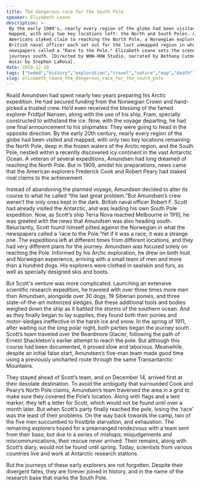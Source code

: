 ```yaml
---
title: The dangerous race for the South Pole
speaker: Elizabeth Leane
description: >-
 By the early 1900's, nearly every region of the globe had been visited and
 mapped, with only two key locations left: the North and South Poles. After two
 Americans staked claim to reaching the North Pole, a Norwegian explorer and a
 British naval officer each set out for the last unmapped region in what
 newspapers called a "Race to the Pole." Elizabeth Leane sets the scene for their
 journeys south. [Directed by WOW-HOW Studio, narrated by Bethany Cutmore-Scott,
 music by Stephen LaRosa].
date: 2018-12-10
tags: ["teded","history","exploration","travel","nature","map","death"]
slug: elizabeth_leane_the_dangerous_race_for_the_south_pole
---
```


Roald Amundsen had spent nearly two years preparing his Arctic expedition. He had secured
funding from the Norwegian Crown and hand-picked a trusted crew. He’d even received the
blessing of the famed explorer Fridtjof Nansen, along with the use of his ship, Fram, 
specially constructed to withstand the ice. Now, with the voyage departing, he had one
final announcement to his shipmates: They were going to head in the opposite direction. By
the early 20th century, nearly every region of the globe had been visited and mapped, with
only two key locations remaining: the North Pole, deep in the frozen waters of the Arctic
region, and the South Pole, nestled within a recently discovered icy continent in the vast
Antarctic Ocean. A veteran of several expeditions, Amundsen had long dreamed of reaching
the North Pole. But in 1909, amidst his preparations, news came that the American
explorers Frederick Cook and Robert Peary had staked rival claims to the
achievement.

Instead of abandoning the planned voyage, Amundsen decided to alter its course to what he
called “the last great problem.”But Amundsen’s crew weren’t the only ones kept in the
dark. British naval officer Robert F. Scott had already visited the Antarctic, and was
leading his own South Pole expedition. Now, as Scott’s ship Terra Nova reached Melbourne
in 1910, he was greeted with the news that Amundsen was also heading south. Reluctantly,
Scott found himself pitted against the Norwegian in what the newspapers called a ‘race to
the Pole.’Yet if it was a race, it was a strange one. The expeditions left at different
times from different locations, and they had very different plans for the journey.
Amundsen was focused solely on reaching the Pole. Informed by his Arctic exploration, he
drew on both Inuit and Norwegian experience, arriving with a small team of men and more
than a hundred dogs. His explorers were clothed in sealskin and furs, as well as
specially designed skis and boots.

But Scott's venture was more complicated. Launching an extensive scientific research
expedition, he traveled with over three times more men than Amundsen, alongside over 30
dogs, 19 Siberian ponies, and three state-of-the-art motorized sledges. But these
additional tools and bodies weighed down the ship as it battled the storms of the southern
ocean. And as they finally began to lay supplies, they found both their ponies and 
motor-sledges ineffective in the harsh ice and snow. In the spring of 1911, after waiting
out the long polar night, both parties began the journey south. Scott’s team traveled 
over the Beardmore Glacier, following the path of Ernest Shackleton's earlier attempt to
reach the pole. But although this course had been documented, it proved slow and
laborious. Meanwhile, despite an initial false start, Amundsen’s five-man team made good
time using a previously uncharted route through the same Transantarctic
Mountains.

 They stayed ahead of Scott’s team, and on December 14, arrived first at their desolate
destination. To avoid the ambiguity that surrounded Cook and Peary’s North Pole claims,
Amundsen’s team traversed the area in a grid to make sure they covered the Pole’s
location. Along with flags and a tent marker, they left a letter for Scott, which would
not be found until over a month later. But when Scott’s party finally reached the pole,
losing the ‘race’ was the least of their problems. On the way back towards the camp, two
of the five men succumbed to frostbite starvation, and exhaustion. The remaining explorers
hoped for a prearranged rendezvous with a team sent from their base, but due to a series
of mishaps, misjudgements and miscommunications, their rescue never arrived. Their
remains, along with Scott’s diary, would not be found until spring. Today, scientists from
various countries live and work at Antarctic research stations.

But the journeys of these early explorers are not forgotten. Despite their divergent
fates, they are forever joined in history, and in the name of the research base that
marks the South Pole.

<!--
ad_duration=0
event="TED-Ed"
external_start_time=0
intro_duration=0
is_subtitle_required="False"
is_talk_featured="False"
language="en"
language_swap="False"
native_language="en"
number_of_related_talks=6
number_of_speakers=1
number_of_subtitled_videos=0
number_of_tags=7
number_of_talk_download_languages=20
number_of_talk_more_resources=0
number_of_talk_recommendations=0
number_of_talks_take_actions=0
post_ad_duration=0
published_timestamp="2018-12-10 19:54:40"
recording_date="2018-12-10"
speaker_is_published=0
speaker_name="Elizabeth Leane"
talk_name="The dangerous race for the South Pole"
talks_tags=["teded","history","exploration","travel","nature","map","death"]
url_photo_talk="https://s3.amazonaws.com/talkstar-photos/uploads/d4bb4634-802b-4d6d-a6bc-5bbe7425b2e1/southpole_textless_logo.jpg"
url_webpage="https://www.ted.com/talks/elizabeth_leane_the_dangerous_race_for_the_south_pole"
video_type_name="TED-Ed Original"
-->